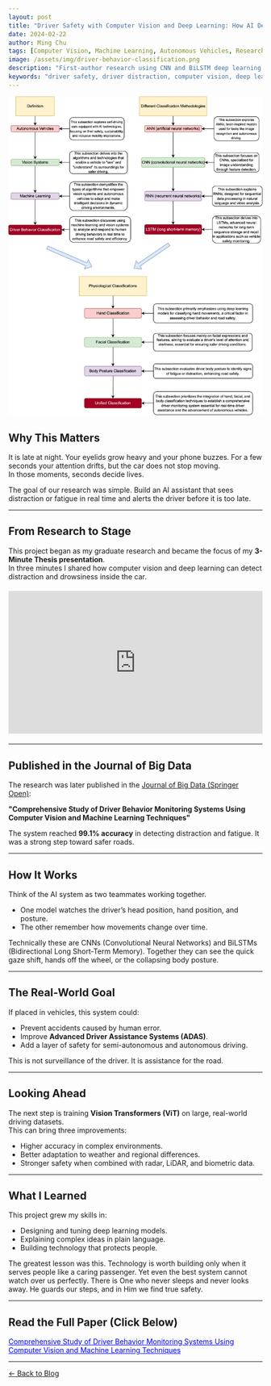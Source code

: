 ```yaml
---
layout: post
title: "Driver Safety with Computer Vision and Deep Learning: How AI Detects Distraction and Fatigue"
date: 2024-02-22
author: Ming Chu
tags: [Computer Vision, Machine Learning, Autonomous Vehicles, Research]
image: /assets/img/driver-behavior-classification.png
description: "First-author research using CNN and BiLSTM deep learning models to detect distracted and drowsy driving in real time, improving road safety and supporting autonomous vehicle technology."
keywords: "driver safety, driver distraction, computer vision, deep learning, CNN, LSTM, BiLSTM, autonomous vehicles, driver monitoring system, vision transformer"
---
```


![Driver Behavior Classification Overview](/assets/img/driver-behavior-classification.png)

## Why This Matters

It is late at night. Your eyelids grow heavy and your phone buzzes. For a few seconds your attention drifts, but the car does not stop moving.  
In those moments, seconds decide lives.  

The goal of our research was simple. Build an AI assistant that sees distraction or fatigue in real time and alerts the driver before it is too late.

---

## From Research to Stage

This project began as my graduate research and became the focus of my **3-Minute Thesis presentation**.  
In three minutes I shared how computer vision and deep learning can detect distraction and drowsiness inside the car.  

<div style="position: relative; padding-bottom: 56.25%; height: 0; overflow: hidden; max-width: 100%; margin: 20px 0;">
  <iframe 
    src="https://www.youtube.com/embed/ezQxikFTFGs?si=tt_SugehJRr1L_GW" 
    title="3MT Presentation" 
    frameborder="0" 
    allow="accelerometer; autoplay; clipboard-write; encrypted-media; gyroscope; picture-in-picture; web-share" 
    referrerpolicy="strict-origin-when-cross-origin" 
    allowfullscreen
    style="position: absolute; top: 0; left: 0; width: 100%; height: 100%;">
  </iframe>
</div>

---

## Published in the Journal of Big Data

The research was later published in the [Journal of Big Data (Springer Open)](https://link.springer.com/article/10.1186/s40537-024-00890-0):  

**"Comprehensive Study of Driver Behavior Monitoring Systems Using Computer Vision and Machine Learning Techniques"**

The system reached **99.1% accuracy** in detecting distraction and fatigue. It was a strong step toward safer roads.

---

## How It Works

Think of the AI system as two teammates working together.  

- One model watches the driver’s head position, hand position, and posture.  
- The other remember how movements change over time.  

Technically these are CNNs (Convolutional Neural Networks) and BiLSTMs (Bidirectional Long Short-Term Memory).
Together they can see the quick gaze shift, hands off the wheel, or the collapsing body posture.

---

## The Real-World Goal

If placed in vehicles, this system could:  

- Prevent accidents caused by human error.  
- Improve **Advanced Driver Assistance Systems (ADAS)**.  
- Add a layer of safety for semi-autonomous and autonomous driving.  

This is not surveillance of the driver. It is assistance for the road.

---

## Looking Ahead

The next step is training **Vision Transformers (ViT)** on large, real-world driving datasets.  
This can bring three improvements:  

- Higher accuracy in complex environments.  
- Better adaptation to weather and regional differences.  
- Stronger safety when combined with radar, LiDAR, and biometric data.  

---

## What I Learned

This project grew my skills in:  

- Designing and tuning deep learning models.  
- Explaining complex ideas in plain language.  
- Building technology that protects people.  

The greatest lesson was this. Technology is worth building only when it serves people like a caring passenger. Yet even the best system cannot watch over us perfectly. There is One who never sleeps and never looks away. He guards our steps, and in Him we find true safety.

---

## Read the Full Paper (Click Below)

<a href="https://link.springer.com/article/10.1186/s40537-024-00890-0" style="color:blue; text-decoration:underline;">
Comprehensive Study of Driver Behavior Monitoring Systems Using Computer Vision and Machine Learning Techniques
</a>

---

[← Back to Blog](/blog)
